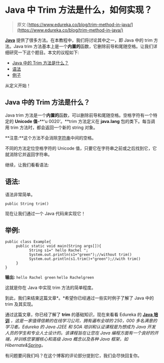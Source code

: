 # Java 中 Trim 方法是什么，如何实现？

> 原文:[https://www.edureka.co/blog/trim-method-in-java/](https://www.edureka.co/blog/trim-method-in-java/)

[**Java**](https://www.edureka.co/java-j2ee-training-course) 提供了很多方法。在本教程中，我们将讨论其中之一，即 Java 中的 trim 方法。Java trim 方法基本上是一个**内置的**函数，它删除前导和尾随空格。让我们详细研究一下这个题目。本文的议程如下:

*   [Java 中的 Trim 方法是什么？](#Whatistrimmethodinjava?)
*   [语法](#Syntax)
*   [例子](#Example)

从定义开始！

## **Java 中的 Trim 方法是什么？**

Java trim 方法是一个**内置的**函数，可以删除前导和尾随空格。空格字符有一个特定的 **Unicode 值**–**‘u 0020’。**trim 方法定义在 **java.lang** 包的类下。每当调用 trim 方法时，都会返回一个新的 string 对象。

**注意:**这个方法不会消除[字符串](https://www.edureka.co/blog/java-string/)中间的空格。

不同的方法定位空格字符的 Unicode 值，只要它在字符串之前或之后找到它，它就消除它并返回字符串。

继续，让我们看看语法:

## **语法:**

语法非常简单。

```
public String trim()

```

现在让我们通过一个 Java 代码来实现它！

## **举例:**

```
public class Example{
     public static void main(String args[]){
           String s1=" hello Rachel ";
           System.out.println(s1+"green");//without trim()
           System.out.println(s1.trim()+"green");//with trim()
     }
}

```

**输出:** `hello Rachel green` `hello Rachelgreen`

这就是你在 Java 中实现 trim 方法的简单程度。

到此，我们来结束这篇文章*。*希望你已经通过一些实时例子了解了 Java 中的 trim 及其实现。

通过这篇文章，你已经了解了 **trim** 的基础知识，现在来看看 Edureka 的 [**Java 培训**](https://www.edureka.co/java-j2ee-soa-training) *，这是一家值得信赖的在线学习公司，拥有遍布全球的 250，000 多名满意的学习者。Edureka 的 Java J2EE 和 SOA 培训和认证课程是为想成为 Java 开发人员的学生和专业人士设计的。该课程旨在让您在 Java 编程方面有一个良好的开端，并训练您掌握核心和高级 Java 概念以及各种 Java 框架，如 Hibernate&[Spring](https://spring.io/projects/spring-framework)。*

有问题要问我们吗？在这个博客的评论部分提到它，我们会尽快回复你。